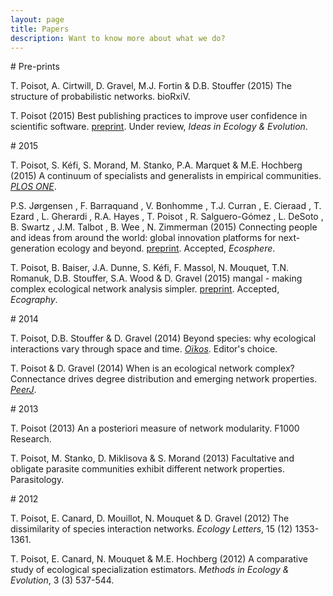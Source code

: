 ```yaml
---
layout: page
title: Papers
description: Want to know more about what we do?
---
```


<div class="pure-u-1 copy" markdown="1">
# Pre-prints

T. Poisot, A. Cirtwill, D. Gravel, M.J. Fortin & D.B. Stouffer (2015) The
structure of probabilistic networks. bioRxiV.

T. Poisot (2015) Best publishing practices to improve user confidence in scientific software. [preprint][bpp]. Under review, *Ideas in Ecology & Evolution*.

[bpp]:http://figshare.com/articles/Best_publishing_practices_to_improve_user_confidence_in_scientific_software/1434688

</div>

<div class="pure-u-1 copy" markdown="1">
# 2015

T. Poisot, S. Kéfi, S. Morand, M. Stanko, P.A. Marquet & M.E. Hochberg (2015) A continuum of specialists and generalists in empirical communities. [*PLOS ONE*][conti].

[conti]: http://journals.plos.org/plosone/article?id=10.1371/journal.pone.0114674

P.S. Jørgensen , F. Barraquand , V. Bonhomme , T.J. Curran , E. Cieraad , T.
Ezard , L. Gherardi , R.A. Hayes , T. Poisot , R. Salguero-Gómez , L. DeSoto ,
B. Swartz , J.M. Talbot , B. Wee , N. Zimmerman (2015) Connecting people and
ideas from around the world: global innovation platforms for next-generation
ecology and beyond. [preprint][gippr]. Accepted, *Ecosphere*.

[gippr]: http://biorxiv.org/content/early/2014/12/14/012666

T. Poisot, B. Baiser, J.A. Dunne, S. Kéfi, F. Massol, N. Mouquet, T.N. Romanuk,
D.B. Stouffer, S.A. Wood & D. Gravel (2015) mangal - making complex ecological
network analysis simpler. [preprint][mgpr]. Accepted, *Ecography*.

[mgpr]: http://biorxiv.org/content/early/2015/02/24/002634

</div>

<div class="pure-u-1 copy" markdown="1">
# 2014

T. Poisot, D.B. Stouffer & D. Gravel (2014) Beyond species: why ecological
interactions vary through space and time. [*Oïkos*][beyondspecies]. Editor's
choice.

[beyondspecies]: http://onlinelibrary.wiley.com/doi/10.1111/oik.01719/abstract

T. Poisot & D. Gravel (2014) When is an ecological network complex? Connectance
drives degree distribution and emerging network properties. [*PeerJ*][econetcomp].

[econetcomp]: https://peerj.com/articles/251/

</div>

<div class="pure-u-1 copy" markdown="1">
# 2013

T. Poisot (2013) An a posteriori measure of network modularity. F1000 Research.

T. Poisot, M. Stanko, D. Miklisova & S. Morand (2013) Facultative and obligate
parasite communities exhibit different network properties. Parasitology.

</div>

<div class="pure-u-1 copy" markdown="1">
# 2012

T. Poisot, E. Canard, D. Mouillot, N. Mouquet & D. Gravel (2012) The
dissimilarity of species interaction networks. *Ecology Letters*, 15 (12)
1353-1361.

T. Poisot, E. Canard, N. Mouquet & M.E. Hochberg (2012) A comparative study of
ecological specialization estimators. *Methods in Ecology & Evolution*, 3 (3)
537-544.

</div>
